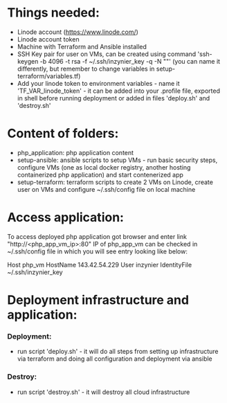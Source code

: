 # Things needed:
- Linode account (https://www.linode.com/)
- Linode account token
- Machine with Terraform and Ansible installed
- SSH Key pair for user on VMs, can be created using command 'ssh-keygen -b 4096 -t rsa -f ~/.ssh/inzynier_key -q -N ""' (you can name it differently, but remember to change variables in setup-terraform/variables.tf)
- Add your linode token to environment variables - name it 'TF_VAR_linode_token' - it can be added into your .profile file, exported in shell before running deployment or added in files 'deploy.sh' and 'destroy.sh'

# Content of folders:
- php_application: php application content
- setup-ansible: ansible scripts to setup VMs - run basic security steps, configure VMs (one as local docker registry, another hosting containerized php application) and start contenerized app
- setup-terraform: terraform scripts to create 2 VMs on Linode, create user on VMs and configure ~/.ssh/config file on local machine 

# Access application:
To access deployed php application got browser and enter link "http://<php_app_vm_ip>:80"
IP of php_app_vm can be checked in ~/.ssh/config file in which you will see entry looking like below:

Host php_vm
  HostName 143.42.54.229
  User inzynier
  IdentityFile ~/.ssh/inzynier_key

# Deployment infrastructure and application:
### Deployment:
- run script 'deploy.sh' - it will do all steps from setting up infrastructure via terraform and doing all configuration and deployment via ansible
### Destroy:
- run script 'destroy.sh' - it will destroy all cloud infrastructure